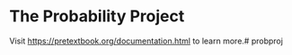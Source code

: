 # The Probability Project

Visit <https://pretextbook.org/documentation.html> to learn more.# probproj
